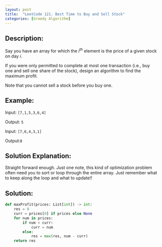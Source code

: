```yaml
---
layout: post
title:  "LeetCode 121. Best Time to Buy and Sell Stock"
categories: [Greedy Algorithm]
---
```

## Description:
Say you have an array for which the $i^{th}$ element is the price of a given stock on day $i$.

If you were only permitted to complete at most one transaction (i.e., buy one and sell one share of the stock), design an algorithm to find the maximum profit.

Note that you cannot sell a stock before you buy one.

## Example:
Input: `[7,1,5,3,6,4]`

Output: `5`

Input: `[7,6,4,3,1]`

Output:`0`

## Solution Explanation:
Straight forward enough. Just one note, this kind of optimization problem often need you to sort or loop through the entire array. Just remember what to keep along the loop and what to update!!

## Solution:
```python
def maxProfit(prices: List[int]) -> int:
    res = 0
    curr = prices[0] if prices else None
    for num in prices:
        if num < curr:
            curr = num
        else:
            res = max(res, num - curr)
    return res
```

